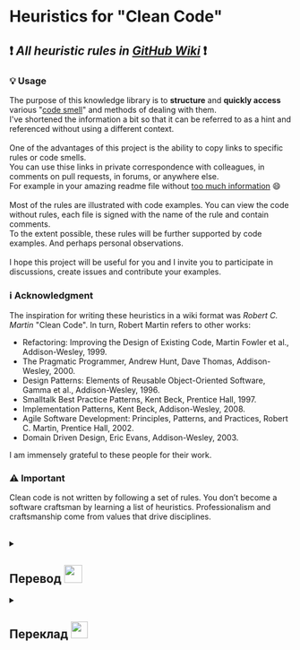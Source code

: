 # Heuristics for "Clean Code" 
## :exclamation: *All heuristic rules in [GitHub Wiki](https://github.com/SaintZet/HeuristicsForClearCode/wiki)* :exclamation:

### :bulb: Usage

The purpose of this knowledge library is to **structure** and **quickly access** various "[code smell](https://en.wikipedia.org/wiki/Code_smell)" and methods of dealing with them.<br />
I've shortened the information a bit so that it can be referred to as a hint and referenced without using a different context.<br />
<br />
One of the advantages of this project is the ability to copy links to specific rules or code smells.<br />
You can use thise links in private correspondence with colleagues, in comments on pull requests, in forums, or anywhere else.<br />
For example in your amazing readme file without [too much information](https://github.com/SaintZet/HeuristicsForCleanCode/wiki/%5BG%5Deneral#g08-too-much-information) :smile: <br />
<br />
Most of the rules are illustrated with code examples. You can view the code without rules, each file is signed with the name of the rule and contain comments.<br />
To the extent possible, these rules will be further supported by code examples. And perhaps personal observations.<br />
<br />
I hope this project will be useful for you and I invite you to participate in discussions, create issues and contribute your examples.

### :information_source: Acknowledgment

The inspiration for writing these heuristics in a wiki format was *Robert C. Martin* "Clean Code". In turn, Robert Martin refers to other works: 
- Refactoring: Improving the Design of Existing Code, Martin Fowler et al., Addison-Wesley, 1999.
- The Pragmatic Programmer, Andrew Hunt, Dave Thomas, Addison-Wesley, 2000.
- Design Patterns: Elements of Reusable Object-Oriented Software, Gamma et al., Addison-Wesley, 1996.
- Smalltalk Best Practice Patterns, Kent Beck, Prentice Hall, 1997. 
- Implementation Patterns, Kent Beck, Addison-Wesley, 2008.
- Agile Software Development: Principles, Patterns, and Practices, Robert C. Martin, Prentice Hall, 2002.
- Domain Driven Design, Eric Evans, Addison-Wesley, 2003.<br />

I am immensely grateful to these people for their work.<br />

### :warning: Important

Clean code is not written by following a set of rules. You don’t become a software craftsman by learning a list of heuristics. Professionalism and craftsmanship come from values that drive disciplines.

<br>
<details>
  <summary><h2>Перевод <img src="https://media.giphy.com/media/lxDOajE5iIaxBmq2WB/giphy.gif" width="32"></h2></summary>
<hr>

### :exclamation: *All heuristic rules on [GitHub Wiki](https://github.com/SaintZet/HeuristicsForClearCode/wiki)* :exclamation:

### :bulb: Применение

Целью данной библиотеки знаний является **структурированный** и **быстрый доступ** к различным "[запахам кода](https://ru.wikipedia.org/wiki/Код_с_запашком)" и методов борьбы с ними. <br />
Я немного ужал информацию для того, что бы к ней можно было обратиться как к подсказке и ссылаться на нее не используя другой контекст.<br />
<br />
Одним из преимуществ этого проекта является возможность копирования ссылок на определенные правила или запахи кода.<br />
Вы можете использовать эти ссылки в личной переписке с коллегами, в комментариях к пулл-реквестам, на форумах или где-либо еще.<br />
Например, в вашем прекрасном файле readme без [лишней информации](https://github.com/SaintZet/HeuristicsForCleanCode/wiki/%5BG%5Deneral#g08-too-much-information) :smile:<br />

<br />
Большая часть правил проиллюстрированы примерами кода. Вы можете просматривать код и без правил, каждый файл подписан именем правила и содержит комментарии.<br />
По мере возможности, данные правила будут еще больше подкрепляться примерами кода. И возможно, личными наблюдениями. <br />
<br />
Я надеюсь вам этот проект пригодиться и приглашаю участвовать в обсуждениях, создании issues и контребьютить свои примеры. 

### :information_source: Благодарность

Вдохновением для написания этих эвристических правил в виде вики послужила книга *Роберта Мартина* "Чистый код". В свою очередь Роберт Мартин ссылается на другие не менее значимые труды:
- Refactoring: Improving the Design of Existing Code, Martin Fowler et al., Addison-Wesley, 1999.
- The Pragmatic Programmer, Andrew Hunt, Dave Thomas, Addison-Wesley, 2000.
- Design Patterns: Elements of Reusable Object Oriented Software, Gamma et al., Addison-Wesley, 1996.
- Smalltalk Best Practice Patterns, Kent Beck, Prentice Hall, 1997.
- Implementation Patterns, Kent Beck, Addison-Wesley, 2008.
- Agile Software Development: Principles, Patterns, and Practices, Robert C. Martin, Prentice Hall, 2002.
- Domain Driven Design, Eric Evans, Addison-Wesley, 2003.<br />

Я безмерно благодарен этим людям за их работу.<br />

### :warning: Важно

Невозможно написать чистый код, действуя по списку правил. Нельзя стать мастером, изучив набор эвристик. Профессионализм и мастерство формируются на основе ценностей, которыми вы руководствуетесь в обучении.

</details>

<details> 
  <summary><h2>Переклад <img src="https://media.giphy.com/media/hVUK7LtvxX6KNYydAb/giphy.gif" width="30"></h2></summary>
<hr>

### :exclamation: *Всі евристичні правила в [GitHub Wiki](https://github.com/SaintZet/HeuristicsForClearCode/wiki)* :exclamation:

### :bulb: Застосування

Метою даної бібліотеки знань є **структурований** та **швидкий доступ** до різних "[запахів коду](https://uk.wikipedia.org/wiki/Запахи_коду)" та методів бородьби з ними. <br />
Я трохи зтиснув інформацію для того, щоб до неї можна було звернутися як до підказки та посилатися на неї не використовуючи інший контекст.<br />
<br />
Однією з переваг цього проекту є можливість копіювати посилання на конкретні правила або запахи коду.<br />
Ви можете використовувати ці посилання в приватному листуванні з колегами, в коментарях до запитів на отримання, на форумах або де завгодно.<br />
Наприклад, у вашому дивовижному файлі readme без [зайвої інформації](https://github.com/SaintZet/HeuristicsForCleanCode/wiki/%5BG%5Deneral#g08-too-much-information)<br />
<br />
Більшість правил проілюстровані прикладами коду. Ви можете переглядати код без правил, кожен файл підписаний ім'ям правила і містить коментарі.<br />
У міру можливості дані правила будуть ще більше підкріплюватися прикладами коду. І можливо, особистими спостереженнями. <br />
<br />
Я сподіваюся вам цей проект статане в нагоді також запрошую брати участь в обговореннях, створенні issues та контреб'ютити свої приклади.

### :information_source: Подяка

Натхненням для написання цих евристичних правил у вигляді вікі послужила книга *Роберта Мартіна* "Чистий код". У свою чергу Роберт Мартін посилається на інші не менш важливі праці:
- Refactoring: Improving the Design of Existing Code, Martin Fowler et al., Addison-Wesley, 1999.
- The Pragmatic Programmer, Andrew Hunt, Dave Thomas, Addison-Wesley, 2000.
- Design Patterns: Elements of Reusable Object Oriented Software, Gamma et al., Addison-Wesley, 1996.
- Smalltalk Best Practice Patterns, Kent Beck, Prentice Hall, 1997.
- Implementation Patterns, Kent Beck, Addison-Wesley, 2008.
- Agile Software Development: Principles, Patterns, and Practices, Robert C. Martin, Prentice Hall, 2002.
- Domain Driven Design, Eric Evans, Addison-Wesley, 2003.<br />

Я безмежно вдячний цим людям за їх працю.<br />

### :warning: Важливо

Неможливо написати чистий код, діючи за списком правил. Не можна стати майстром, вивчивши набір евристик. Професіоналізм та майстерність формуються на основі цінностей, якими ви керуєтеся у навчанні.

</details>
